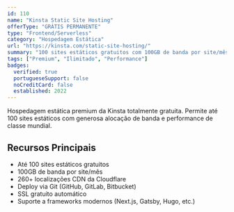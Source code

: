 ```yaml
---
id: 110
name: "Kinsta Static Site Hosting"
offerType: "GRÁTIS PERMANENTE"
type: "Frontend/Serverless"
category: "Hospedagem Estática"
url: "https://kinsta.com/static-site-hosting/"
summary: "100 sites estáticos gratuitos com 100GB de banda por site/mês."
tags: ["Premium", "Ilimitado", "Performance"]
badges:
  verified: true
  portugueseSupport: false
  noCreditCard: false
  established: 2022
---
```


Hospedagem estática premium da Kinsta totalmente gratuita. Permite até 100 sites estáticos com generosa alocação de banda e performance de classe mundial.

## Recursos Principais

- Até 100 sites estáticos gratuitos
- 100GB de banda por site/mês
- 260+ localizações CDN da Cloudflare
- Deploy via Git (GitHub, GitLab, Bitbucket)
- SSL gratuito automático
- Suporte a frameworks modernos (Next.js, Gatsby, Hugo, etc.)
